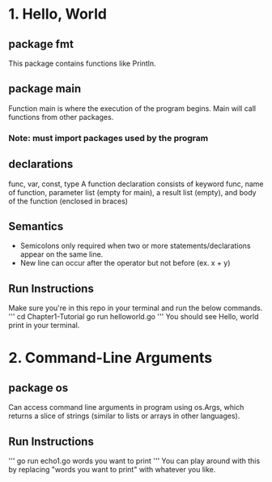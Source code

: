 # 1. Hello, World

## package fmt
This package contains functions like Println.

## package main
Function main is where the execution of the program begins. Main will call functions from other packages.
### Note: must import packages used by the program

## declarations
func, var, const, type
A function declaration consists of keyword func, name of function, parameter list (empty for main), a result list (empty), and body of the function (enclosed in braces)

## Semantics
- Semicolons only required when two or more statements/declarations appear on the same line.
- New line can occur after the operator but not before (ex. x + y)

## Run Instructions
Make sure you're in this repo in your terminal and run the below commands.
''' 
cd Chapter1-Tutorial
go run helloworld.go
'''
You should see Hello, world print in your terminal.

# 2. Command-Line Arguments
## package os
Can access command line arguments in program using os.Args, which returns a slice of strings (similar to lists or arrays in other languages).

## Run Instructions
'''
go run echo1.go words you want to print
'''
You can play around with this by replacing "words you want to print" with whatever you like.





